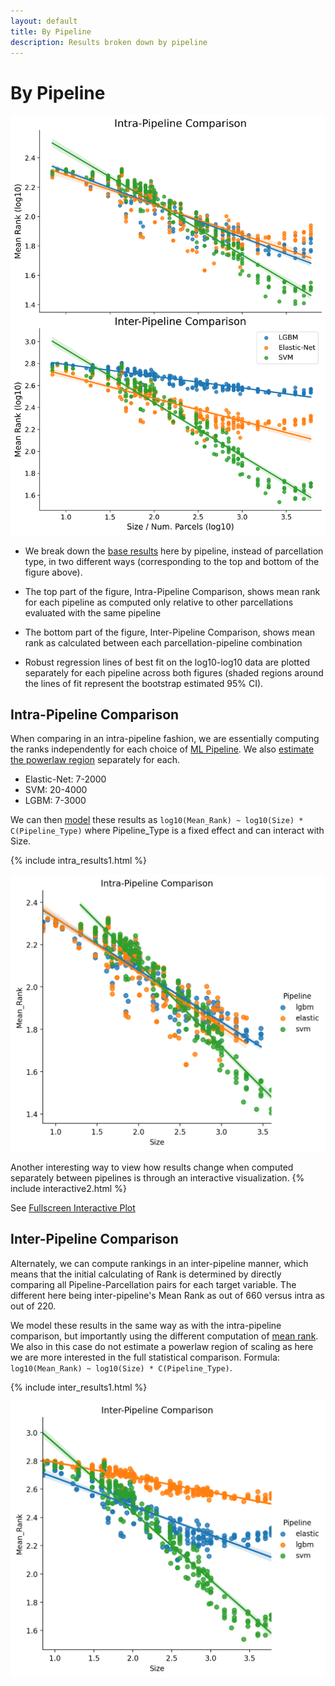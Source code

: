 ```yaml
---
layout: default
title: By Pipeline
description: Results broken down by pipeline
---
```


# By Pipeline

![By Pipeline](https://raw.githubusercontent.com/sahahn/parc_scaling/master/analyze/Figures/Figure3.png)

- We break down the [base results](./base_results.md) here by pipeline, instead of parcellation type, in two different ways (corresponding to the top and bottom of the figure above).

- The top part of the figure, Intra-Pipeline Comparison, shows mean rank
  for each pipeline as computed only relative to other parcellations evaluated with the same pipeline

- The bottom part of the figure, Inter-Pipeline Comparison, shows mean rank as
  calculated between each parcellation-pipeline combination

- Robust regression lines of best fit on the log10-log10 data are plotted separately
  for each pipeline across both figures (shaded regions around the lines of fit represent the bootstrap estimated 95% CI).


## Intra-Pipeline Comparison

When comparing in an intra-pipeline fashion, we are essentially computing the ranks independently for each choice of [ML Pipeline](./ml_pipelines.html). We also [estimate the powerlaw region](./estimate_powerlaw.html) separately for each. 

- Elastic-Net: 7-2000
- SVM: 20-4000
- LGBM: 7-3000

We can then [model](./intro_to_results#modelling-results) these results as `log10(Mean_Rank) ~ log10(Size) * C(Pipeline_Type)` where Pipeline_Type is a fixed effect and can interact with Size.

{% include intra_results1.html %}

![By Pipeline](https://raw.githubusercontent.com/sahahn/parc_scaling/master/analyze/Figures/intra_plot1.png)

Another interesting way to view how results change when computed separately between pipelines is through an interactive visualization. 
{% include interactive2.html %}

See [Fullscreen Interactive Plot](./interactive2.html)

## Inter-Pipeline Comparison

Alternately, we can compute rankings in an inter-pipeline manner, which means that the initial calculating of Rank is determined by directly comparing all Pipeline-Parcellation pairs for each target variable. The different here being inter-pipeline's Mean Rank as out of 660 versus intra as out of 220.

We model these results in the same way as with the intra-pipeline comparison, but importantly using the different computation of [mean rank](./intro_to_results#mean-rank). We also in this case do not estimate a powerlaw region of scaling as here we are more interested in the full statistical comparison. Formula: `log10(Mean_Rank) ~ log10(Size) * C(Pipeline_Type)`. 

{% include inter_results1.html %}

![By Pipeline](https://raw.githubusercontent.com/sahahn/parc_scaling/master/analyze/Figures/inter_plot1.png)